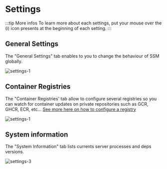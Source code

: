 # Settings

:::tip More infos
To learn more about each settings, put your mouse over the (i) icon presents at the beginning of each setting.
:::

## General Settings

The "General Settings" tab enables to you to change the behaviour of SSM globally.

![settings-1](/settings-1.png)

## Container Registries

The "Container Registries' tab allow to configure several registries so you can watch for container updates on private repositories such as GCR, GHCR, ECR, etc...
[See more here on how to configure a registry](/docs/registry)

![settings-1](/settings-2.png)

## System information

The "System Information" tab lists currents server processes and deps versions.

![settings-3](/settings-3.png)

